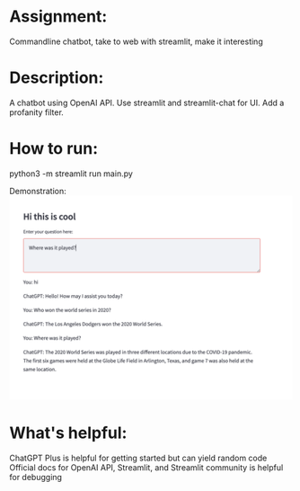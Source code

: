# Assignment: 
Commandline chatbot, take to web with streamlit, make it interesting

# Description: 
A chatbot using OpenAI API. Use streamlit and streamlit-chat for UI. 
Add a profanity filter. 

# How to run: 
python3 -m streamlit run main.py 

Demonstration: 
![Image](./demo.png)

# What's helpful: 
ChatGPT Plus is helpful for getting started but can yield random code  
Official docs for OpenAI API, Streamlit, and Streamlit community is helpful for debugging 
